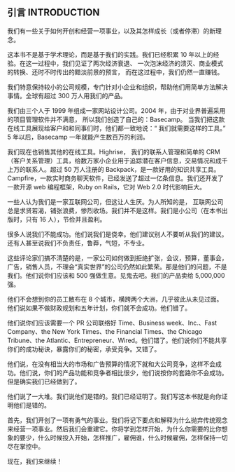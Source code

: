 ## 引言 INTRODUCTION


我们有一些关于如何开创和经营一项事业，以及其怎样成长（或者停滞）的新理念。

这本书不是基于学术理论，而是基于我们的实践。我们已经积累 10 年以上的经验。在这一过程中，我们见证了两次经济衰退、 一次泡沫经济的溃灭、商业模式的转换、还时不时传出的黯淡前景的预言， 而在这过程中，我们仍然一直赚钱。

我们特意保持较小的公司规模，专门针对小企业和组织，帮助他们用简单方法解决事情。全球有超过 300 万人用我们的产品。

我们由三个人于 1999 年组成一家网站设计公司。2004 年，由于对业界普遍采用的项目管理软件并不满意， 所以我们创造了自己的：Basecamp。 当我们把这款在线工具展现给客户和和同事们时，他们都一致地说：“ 我们就需要这样的工具。” 5 年以后，Basecamp 一年就能产生数百万的利润。

我们现在也销售其他的在线工具。Highrise， 我们的联系人管理和简单的 CRM（客户关系管理）工具，给数万家小企业用于追踪潜在客户信息，交易情况和成千上万的联系人。超过 50 万人注册的 Backpack，是一款好用的知识共享工具。Campfire，一款实时商务聊天软件，已经发送了超过一亿条信息。我们还开发了一款开源 web 编程框架，Ruby on Rails，它对 Web 2.0 时代影响巨大。

一些人认为我们是一家互联网公司，但这让人生厌。为人所知的是， 互联网公司总是求贤若渴，铺张浪费，惨烈收场。我们并不是这样。我们是小公司（在本书出版时，只有 16 人），节俭并且盈利。

很多人说我们不能成功。他们说我们是侥幸。他们建议别人不要听从我们的建议。还有人甚至说我们不负责任，鲁莽，气短，不专业。

这些评论家们搞不清楚的是，一家公司如何做到拒绝扩张，会议，预算，董事会，广告，销售人员，不理会“真实世界”的公司仍然如此繁荣。那是他们的问题，不是我们。他们说你们应该和 500 强做生意。见鬼去吧。我们的产品卖给 5,000,000 强。

他们不会想到你的员工散布在 8 个城市，横跨两个大洲，几乎彼此从未见过面。 他们说如果不做财政规划和五年计划，你们就不会成功。他们错了。

他们说你们应该需要一个 PR 公司联络好 Time、Business week、Inc.、Fast Company、the New York Times、the Financial Times、the Chicago Tribune、the Atlantic、Entrepreneur、Wired。他们错了。他们说你们不能共享你们的成功秘诀，暴露你们的秘密，承受竞争。又错了。

他们说，在没有相当大的市场和广告预算的情况下就和大公司竞争，这样不会成功。他们说，你们的产品功能和竞争者相比很少，他们说按你的套路你不会成功。但是确实我们已经做到了。

他们说了一大堆。我们说他们是错的。我们已经证明了。我们写这本书就是向你证明他们是错的。

首先，我们开创了一项有勇气的事业。我们将记下要点和解释为什么抛弃传统观念来经营一项事业。然后我们会重建它。你将学到怎样开始，为什么你需要的比你想象的要少，什么时候投入开始，怎样推广，雇佣谁，什么时候雇佣，怎样保持一切尽在掌控中。

现在，我们来继续！
